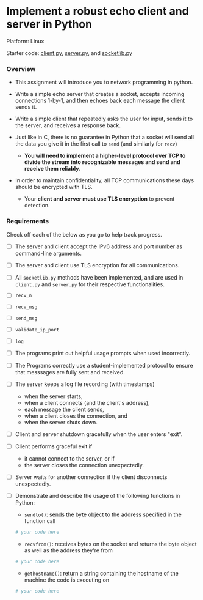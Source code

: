 # Implement a robust echo client and server in Python

Platform: Linux

Starter code: [client.py](./client.py), [server.py](./server.py), and [socketlib.py](./socketlib.py)


### Overview

- This assignment will introduce you to network programming in python.

- Write a simple echo server that creates a socket, accepts incoming connections 1-by-1, and then echoes back each message the client sends it.

- Write a simple client that repeatedly asks the user for input, sends it to the server, and receives a response back.

- Just like in C, there is no guarantee in Python that a socket will send all the data you give it in the first call to `send` (and similarly for `recv`)
  - **You will need to implement a higher-level protocol over TCP to divide the stream into recognizable messages and send and receive them reliably**.

- In order to maintain confidentiality, all TCP communications these days should be encrypted with TLS.
  - Your **client and server must use TLS encryption** to prevent detection.

### Requirements

Check off each of the below as you go to help track progress.

- [ ] The server and client accept the IPv6 address and port number as
      command-line arguments.

- [ ] The server and client use TLS encryption for all communications.

- [ ]  All `socketlib.py` methods have been implemented, and are used in `client.py` and `server.py` for their respective functionalities.
  - [ ]  `recv_n`
  - [ ]  `recv_msg`
  - [ ]  `send_msg`
  - [ ]  `validate_ip_port`
  - [ ]  `log`

- [ ] The programs print out helpful usage prompts when used incorrectly.

- [ ] The Programs correctly use a student-implemented protocol to ensure that
      messsages are fully sent and received.

- [ ] The server keeps a log file recording (with timestamps)
    - when the server starts,
    - when a client connects (and the client's address),
    - each message the client sends,
    - when a client closes the connection, and
    - when the server shuts down.

- [ ] Client and server shutdown gracefully when the user enters "exit".

- [ ] Client performs graceful exit if
    - it cannot connect to the server, or if
    - the server closes the connection unexpectedly.

- [ ] Server waits for another connection if the client disconnects unexpectedly.

- [ ] Demonstrate and describe the usage of the following functions in Python:
  - `sendto()`: sends the byte object to the address specified in the function call
  ```python
  # your code here
  ```

  - `recvfrom()`: receives bytes on the socket and returns the byte object as well as the address they're from
  ```python
  # your code here
  ```

  - `gethostname()`: return a string containing the hostname of the machine the code is executing on
  ```python
  # your code here
  ```
